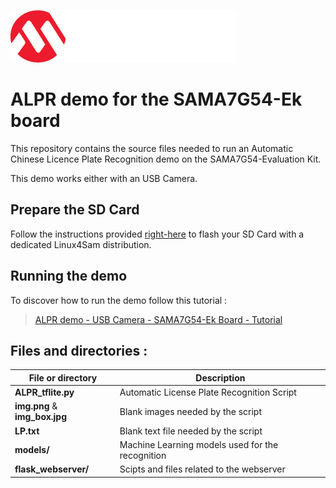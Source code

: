 
![microchip-logo](readme/mchp-logo.png)
# ALPR demo for the SAMA7G54-Ek board

This repository contains the source files needed to run an Automatic Chinese Licence Plate Recognition demo on the SAMA7G54-Evaluation Kit. 

This demo works either with an USB Camera. 

## Prepare the SD Card 

Follow the instructions provided [right-here](../) to flash your SD Card with a dedicated Linux4Sam distribution.

## Running the demo

To discover how to run the demo follow this tutorial :
> [ALPR demo - USB Camera - SAMA7G54-Ek Board - Tutorial](https://www.hackster.io/hakim-cherif/automatic-license-plate-recognition-demo-on-the-sama7g54-ek-11971b)


## Files and directories : 

| File or directory | Description |
|---|---|
|**ALPR_tflite.py**| Automatic License Plate Recognition Script |
|**img.png** & **img_box.jpg**|Blank images needed by the script|
|**LP.txt**| Blank text file needed by the script |
|**models/**| Machine Learning models used for the recognition |
|**flask_webserver/** | Scipts and files related to the webserver |
